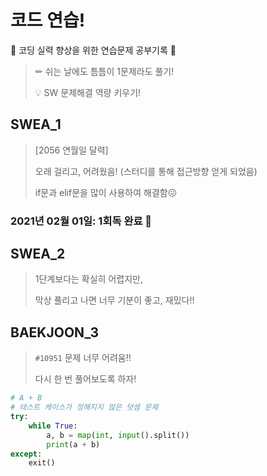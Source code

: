 # 코드 연습!

🌸 코딩 실력 향상을 위한 연습문제 공부기록 🌸

> ✏ 쉬는 날에도 틈틈이 1문제라도 풀기!
>
> 💡 SW 문제해결 역량 키우기!



## SWEA_1

> [2056 연월일 달력]
>
> 오래 걸리고, 어려웠음!
> (스터디를 통해 접근방향 얻게 되었음)
>
> if문과 elif문을 많이 사용하여 해결함😖

### 2021년 02월 01일: 1회독 완료 💞



## SWEA_2

> 1단계보다는 확실히 어렵지만,
>
> 막상 풀리고 나면 너무 기분이 좋고, 재밌다!!



## BAEKJOON_3

>`#10951` 문제 너무 어려움!!
>
>다시 한 번 풀어보도록 하자!

```python
# A + B
# 테스트 케이스가 정해지지 않은 덧셈 문제
try:
    while True:
        a, b = map(int, input().split())
        print(a + b)
except:
    exit()    
```

